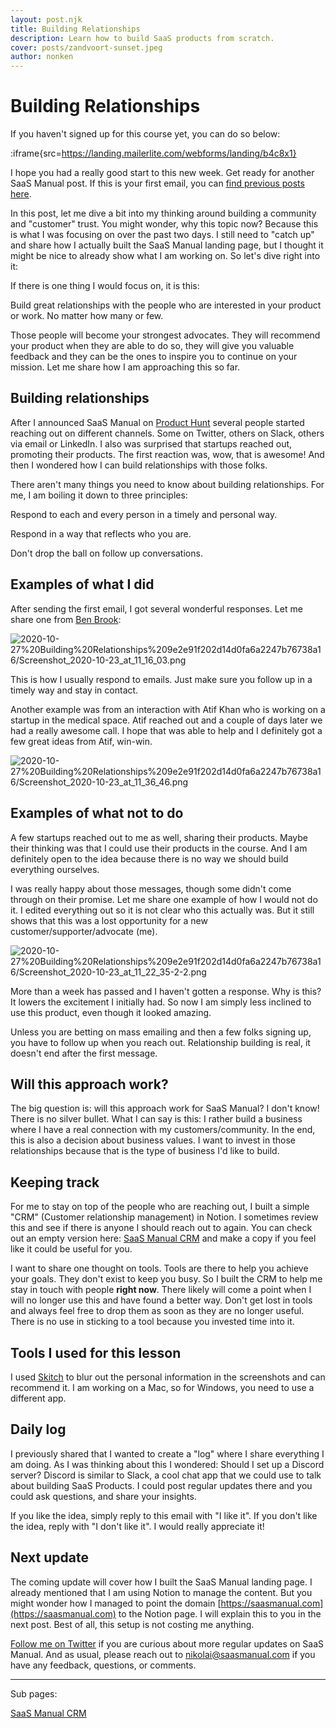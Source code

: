```yaml
---
layout: post.njk
title: Building Relationships
description: Learn how to build SaaS products from scratch.
cover: posts/zandvoort-sunset.jpeg
author: nonken
---
```


# Building Relationships

If you haven't signed up for this course yet, you can do so below:

:iframe{src=https://landing.mailerlite.com/webforms/landing/b4c8x1}

I hope you had a really good start to this new week. Get ready for another SaaS Manual post. If this is your first email, you can [find previous posts here](../SaaS%20Manual%20bae9ae872a25499f9905f69ca26d1e27.md).

In this post, let me dive a bit into my thinking around building a community and "customer" trust. You might wonder, why this topic now? Because this is what I was focusing on over the past two days. I still need to "catch up" and share how I actually built the SaaS Manual landing page, but I thought it might be nice to already show what I am working on. So let's dive right into it:

If there is one thing I would focus on, it is this: 

Build great relationships with the people who are interested in your product or work. No matter how many or few. 

Those people will become your strongest advocates. They will recommend your product when they are able to do so, they will give you valuable feedback and they can be the ones to inspire you to continue on your mission. Let me share how I am approaching this so far.

## Building relationships

After I announced SaaS Manual on [Product Hunt](https://www.producthunt.com/posts/saas-manual?comment=1171303) several people started reaching out on different channels. Some on Twitter, others on Slack, others via email or LinkedIn. I also was surprised that startups reached out, promoting their products. The first reaction was, wow, that is awesome! And then I wondered how I can build relationships with those folks.

There aren't many things you need to know about building relationships. For me, I am boiling it down to three principles: 

Respond to each and every person in a timely and personal way. 

Respond in a way that reflects who you are.

Don't drop the ball on follow up conversations.

## Examples of what I did

After sending the first email, I got several wonderful responses. Let me share one from [Ben Brook](https://twitter.com/backwardsneb):

![2020-10-27%20Building%20Relationships%209e2e91f202d14d0fa6a2247b76738a16/Screenshot_2020-10-23_at_11_16_03.png](2020-10-27%20Building%20Relationships%209e2e91f202d14d0fa6a2247b76738a16/Screenshot_2020-10-23_at_11_16_03.png)

This is how I usually respond to emails. Just make sure you follow up in a timely way and stay in contact. 

Another example was from an interaction with Atif Khan who is working on a startup in the medical space. Atif reached out and a couple of days later we had a really awesome call. I hope that was able to help and I definitely got a few great ideas from Atif, win-win.

![2020-10-27%20Building%20Relationships%209e2e91f202d14d0fa6a2247b76738a16/Screenshot_2020-10-23_at_11_36_46.png](2020-10-27%20Building%20Relationships%209e2e91f202d14d0fa6a2247b76738a16/Screenshot_2020-10-23_at_11_36_46.png)

## Examples of what not to do

A few startups reached out to me as well, sharing their products. Maybe their thinking was that I could use their products in the course. And I am definitely open to the idea because there is no way we should build everything ourselves.

I was really happy about those messages, though some didn't come through on their promise. Let me share one example of how I would not do it. I edited everything out so it is not clear who this actually was. But it still shows that this was a lost opportunity for a new customer/supporter/advocate (me).

![2020-10-27%20Building%20Relationships%209e2e91f202d14d0fa6a2247b76738a16/Screenshot_2020-10-23_at_11_22_35-2-2.png](2020-10-27%20Building%20Relationships%209e2e91f202d14d0fa6a2247b76738a16/Screenshot_2020-10-23_at_11_22_35-2-2.png)

More than a week has passed and I haven't gotten a response. Why is this? It lowers the excitement I initially had. So now I am simply less inclined to use this product, even though it looked amazing. 

Unless you are betting on mass emailing and then a few folks signing up, you have to follow up when you reach out. Relationship building is real, it doesn't end after the first message.

## Will this approach work?

The big question is: will this approach work for SaaS Manual? I don't know! There is no silver bullet. What I can say is this: I rather build a business where I have a real connection with my customers/community. In the end, this is also a decision about business values. I want to invest in those relationships because that is the type of business I'd like to build. 

## Keeping track

For me to stay on top of the people who are reaching out, I built a simple "CRM" (Customer relationship management) in Notion. I sometimes review this and see if there is anyone I should reach out to again. You can check out an empty version here: [SaaS Manual CRM](2020-10-27%20Building%20Relationships%209e2e91f202d14d0fa6a2247b76738a16/SaaS%20Manual%20CRM%204d4548e3c4424a269f072c10faa20629.md) and make a copy if you feel like it could be useful for you. 

I want to share one thought on tools. Tools are there to help you achieve your goals. They don't exist to keep you busy. So I built the CRM to help me stay in touch with people **right now**. There likely will come a point when I will no longer use this and have found a better way. Don't get lost in tools and always feel free to drop them as soon as they are no longer useful. There is no use in sticking to a tool because you invested time into it.

## Tools I used for this lesson

I used [Skitch](https://evernote.com/products/skitch) to blur out the personal information in the screenshots and can recommend it. I am working on a Mac, so for Windows, you need to use a different app.

## Daily log

I previously shared that I wanted to create a "log" where I share everything I am doing. As I was thinking about this I wondered: Should I set up a Discord server? Discord is similar to Slack, a cool chat app that we could use to talk about building SaaS Products. I could post regular updates there and you could ask questions, and share your insights.

If you like the idea, simply reply to this email with "I like it". If you don't like the idea, reply with "I don't like it". I would really appreciate it!

## Next update

The coming update will cover how I built the SaaS Manual landing page. I already mentioned that I am using Notion to manage the content. But you might wonder how I managed to point the domain [https://saasmanual.com](https://saasmanual.com) to the Notion page. I will explain this to you in the next post. Best of all, this setup is not costing me anything.

[Follow me on Twitter](https://twitter.com/nonken) if you are curious about more regular updates on SaaS Manual. And as usual, please reach out to nikolai@saasmanual.com if you have any feedback, questions, or comments.

---

Sub pages:

[SaaS Manual CRM](2020-10-27%20Building%20Relationships%209e2e91f202d14d0fa6a2247b76738a16/SaaS%20Manual%20CRM%204d4548e3c4424a269f072c10faa20629.md)